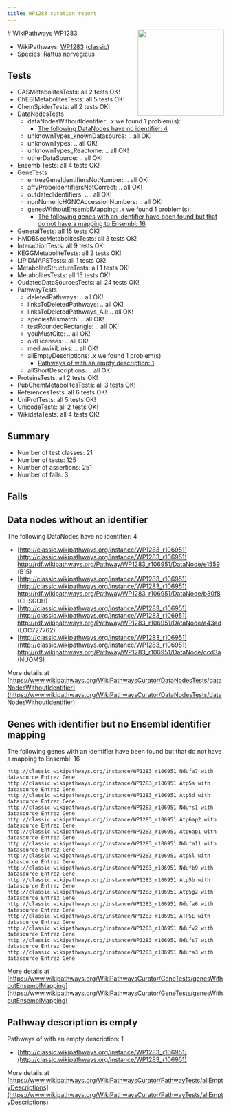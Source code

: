 ```yaml
---
title: WP1283 curation report
---
```


<img style="float: right; width: 200px" src="https://upload.wikimedia.org/wikipedia/commons/thumb/8/83/Wplogo_with_text_500.png/640px-Wplogo_with_text_500.png" />
# WikiPathways WP1283

* WikiPathways: [WP1283](https://wikipathways.org/pathways/WP1283) ([classic](https://classic.wikipathways.org/instance/WP1283))
* Species: Rattus norvegicus
## Tests
* CASMetabolitesTests: all 2 tests OK!
* ChEBIMetabolitesTests: all 5 tests OK!
* ChemSpiderTests: all 2 tests OK!
* DataNodesTests
    * dataNodesWithoutIdentifier: .x we found 1 problem(s):
        * [The following DataNodes have no identifier: 4](#d2d32fa3)
    * unknownTypes_knownDatasource: .. all OK!
    * unknownTypes: .. all OK!
    * unknownTypes_Reactome: .. all OK!
    * otherDataSource: .. all OK!
* EnsemblTests: all 4 tests OK!
* GeneTests
    * entrezGeneIdentifiersNotNumber: .. all OK!
    * affyProbeIdentifiersNotCorrect: .. all OK!
    * outdatedIdentifiers: .... all OK!
    * nonNumericHGNCAccessionNumbers: .. all OK!
    * genesWithoutEnsemblMapping: .x we found 1 problem(s):
        * [The following genes with an identifier have been found but that do not have a mapping to Ensembl: 16](#c4e54313)
* GeneralTests: all 15 tests OK!
* HMDBSecMetabolitesTests: all 3 tests OK!
* InteractionTests: all 9 tests OK!
* KEGGMetaboliteTests: all 2 tests OK!
* LIPIDMAPSTests: all 1 tests OK!
* MetaboliteStructureTests: all 1 tests OK!
* MetabolitesTests: all 15 tests OK!
* OudatedDataSourcesTests: all 24 tests OK!
* PathwayTests
    * deletedPathways: .. all OK!
    * linksToDeletedPathways: .. all OK!
    * linksToDeletedPathways_All: .. all OK!
    * speciesMismatch: .. all OK!
    * testRoundedRectangle: .. all OK!
    * youMustCite: .. all OK!
    * oldLicenses: .. all OK!
    * mediawikiLinks: .. all OK!
    * allEmptyDescriptions: .x we found 1 problem(s):
        * [Pathways of with an empty description: 1](#798a4967)
    * allShortDescriptions: .. all OK!
* ProteinsTests: all 2 tests OK!
* PubChemMetabolitesTests: all 3 tests OK!
* ReferencesTests: all 6 tests OK!
* UniProtTests: all 5 tests OK!
* UnicodeTests: all 2 tests OK!
* WikidataTests: all 4 tests OK!


## Summary

* Number of test classes: 21
* Number of tests: 125
* Number of assertions: 251
* Number of fails: 3

## Fails

<a name="d2d32fa3" />

## Data nodes without an identifier

The following DataNodes have no identifier: 4

* [http://classic.wikipathways.org/instance/WP1283_r106951](http://classic.wikipathways.org/instance/WP1283_r106951) http://rdf.wikipathways.org/Pathway/WP1283_r106951/DataNode/e1559 (B15)
* [http://classic.wikipathways.org/instance/WP1283_r106951](http://classic.wikipathways.org/instance/WP1283_r106951) http://rdf.wikipathways.org/Pathway/WP1283_r106951/DataNode/b30f8 (CI-SGDH)
* [http://classic.wikipathways.org/instance/WP1283_r106951](http://classic.wikipathways.org/instance/WP1283_r106951) http://rdf.wikipathways.org/Pathway/WP1283_r106951/DataNode/a43ad (LOC727762)
* [http://classic.wikipathways.org/instance/WP1283_r106951](http://classic.wikipathways.org/instance/WP1283_r106951) http://rdf.wikipathways.org/Pathway/WP1283_r106951/DataNode/ccd3a (NUOMS)


More details at [https://www.wikipathways.org/WikiPathwaysCurator/DataNodesTests/dataNodesWithoutIdentifier](https://www.wikipathways.org/WikiPathwaysCurator/DataNodesTests/dataNodesWithoutIdentifier)

<a name="c4e54313" />

## Genes with identifier but no Ensembl identifier mapping

The following genes with an identifier have been found but that do not have a mapping to Ensembl: 16
```
http://classic.wikipathways.org/instance/WP1283_r106951 Ndufa7 with datasource Entrez Gene
http://classic.wikipathways.org/instance/WP1283_r106951 Atp5s with datasource Entrez Gene
http://classic.wikipathways.org/instance/WP1283_r106951 Atp5d with datasource Entrez Gene
http://classic.wikipathways.org/instance/WP1283_r106951 Ndufs1 with datasource Entrez Gene
http://classic.wikipathways.org/instance/WP1283_r106951 Atp6ap2 with datasource Entrez Gene
http://classic.wikipathways.org/instance/WP1283_r106951 Atp6ap1 with datasource Entrez Gene
http://classic.wikipathways.org/instance/WP1283_r106951 Ndufa11 with datasource Entrez Gene
http://classic.wikipathways.org/instance/WP1283_r106951 Atp5l with datasource Entrez Gene
http://classic.wikipathways.org/instance/WP1283_r106951 Ndufb9 with datasource Entrez Gene
http://classic.wikipathways.org/instance/WP1283_r106951 Atp5b with datasource Entrez Gene
http://classic.wikipathways.org/instance/WP1283_r106951 Atp5g2 with datasource Entrez Gene
http://classic.wikipathways.org/instance/WP1283_r106951 Ndufa6 with datasource Entrez Gene
http://classic.wikipathways.org/instance/WP1283_r106951 ATP5E with datasource Entrez Gene
http://classic.wikipathways.org/instance/WP1283_r106951 Ndufv2 with datasource Entrez Gene
http://classic.wikipathways.org/instance/WP1283_r106951 Ndufs7 with datasource Entrez Gene
http://classic.wikipathways.org/instance/WP1283_r106951 Ndufa3 with datasource Entrez Gene
```

More details at [https://www.wikipathways.org/WikiPathwaysCurator/GeneTests/genesWithoutEnsemblMapping](https://www.wikipathways.org/WikiPathwaysCurator/GeneTests/genesWithoutEnsemblMapping)

<a name="798a4967" />

## Pathway description is empty

Pathways of with an empty description: 1

* [http://classic.wikipathways.org/instance/WP1283_r106951](http://classic.wikipathways.org/instance/WP1283_r106951)

More details at [https://www.wikipathways.org/WikiPathwaysCurator/PathwayTests/allEmptyDescriptions](https://www.wikipathways.org/WikiPathwaysCurator/PathwayTests/allEmptyDescriptions)

